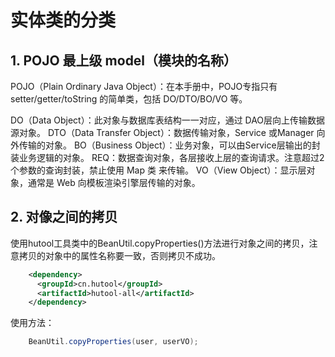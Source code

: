 # 实体类的分类
## 1. POJO 最上级 model（模块的名称）
POJO（Plain Ordinary Java Object）：在本手册中，POJO专指只有 setter/getter/toString 的简单类，包括 DO/DTO/BO/VO 等。

DO（Data Object）：此对象与数据库表结构一一对应，通过 DAO层向上传输数据源对象。
DTO（Data Transfer Object）：数据传输对象，Service 或Manager 向外传输的对象。
BO（Business Object）：业务对象，可以由Service层输出的封装业务逻辑的对象。
REQ：数据查询对象，各层接收上层的查询请求。注意超过2 个参数的查询封装，禁止使用 Map 类 来传输。
VO（View Object）：显示层对象，通常是 Web 向模板渲染引擎层传输的对象。

## 2. 对像之间的拷贝
使用hutool工具类中的BeanUtil.copyProperties()方法进行对象之间的拷贝，注意拷贝的对象中的属性名称要一致，否则拷贝不成功。
```xml
    <dependency>
      <groupId>cn.hutool</groupId>
      <artifactId>hutool-all</artifactId>
    </dependency>
```
使用方法：
```java
    BeanUtil.copyProperties(user, userVO);
```
